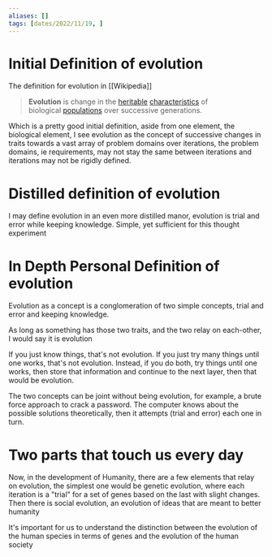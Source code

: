 ```yaml
---
aliases: []
tags: [dates/2022/11/19, ]
---
```


# Initial Definition of evolution
The definition for evolution in [[Wikipedia]]
> **Evolution** is change in the [heritable](https://en.wikipedia.org/wiki/Heredity "Heredity") [characteristics](https://en.wikipedia.org/wiki/Phenotypic_trait "Phenotypic trait") of biological [populations](https://en.wikipedia.org/wiki/Population "Population") over successive generations.

Which is a pretty good initial definition, aside from one element, the biological element, I see evolution as the concept of successive changes in traits towards a vast array of problem domains over iterations, the problem domains, ie requirements, may not stay the same between iterations and iterations may not be rigidly defined. 


# Distilled definition of evolution
I may define evolution in an even more distilled manor, evolution is trial and error while keeping knowledge. Simple, yet sufficient for this thought experiment  

# In Depth Personal Definition of evolution
Evolution as a concept is a conglomeration of two simple concepts, trial and error and keeping knowledge.

As long as something has those two traits, and the two relay on each-other, I would say it is evolution

If you just know things, that's not evolution. If you just try many things until one works, that's not evolution. Instead, if you do both, try things until one works, then store that information and continue to the next layer, then that would be evolution.

The two concepts can be joint without being evolution, for example, a brute force approach to crack a password. The computer knows about the possible solutions theoretically, then it attempts (trial and error) each one in turn.

# Two parts that touch us every day
Now, in the development of Humanity, there are a few elements that relay on evolution, the simplest one would be genetic evolution, where each iteration is a "trial" for a set of genes based on the last with slight changes. Then there is social evolution, an evolution of ideas that are meant to better humanity

It's important for us to understand the distinction between the evolution of the human species in terms of genes and the evolution of the human society
